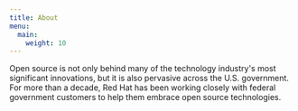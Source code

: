 ```yaml
---
title: About
menu:
  main:
    weight: 10
---
```


Open source is not only behind many of the technology industry's most significant innovations, but it is also pervasive across the U.S. government. For more than a decade, Red Hat has been working closely with federal government customers to help them embrace open source technologies.
